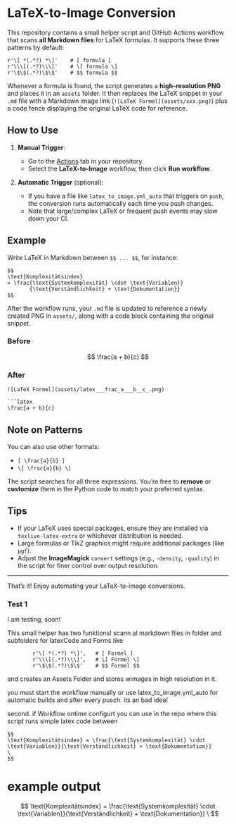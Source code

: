 # LaTeX-to-Image Conversion

This repository contains a small helper script and GitHub Actions workflow that scans **all Markdown files** for LaTeX formulas. It supports these three patterns by default:

```
r'\[ *(.*?) *\]'    # [ formula ]
r'\\\[(.*?)\\\]'    # \[ formula \]
r'\$\$(.*?)\$\$'    # $$ formula $$
```

Whenever a formula is found, the script generates a **high-resolution PNG** and places it in an `assets` folder. It then replaces the LaTeX snippet in your `.md` file with a Markdown image link (`![LaTeX Formel](assets/xxx.png)`) plus a code fence displaying the original LaTeX code for reference.

## How to Use

1. **Manual Trigger**:  
   - Go to the [Actions](../../actions) tab in your repository.  
   - Select the **LaTeX-to-Image** workflow, then click **Run workflow**.

2. **Automatic Trigger** (optional):  
   - If you have a file like `latex_to_image.yml_auto` that triggers on `push`, the conversion runs automatically each time you push changes.  
   - Note that large/complex LaTeX or frequent push events may slow down your CI.

## Example

Write LaTeX in Markdown between `$$ ... $$`, for instance:

```
$$
\text{Komplexitätsindex} 
= \frac{\text{Systemkomplexität} \cdot \text{Variablen}}
       {\text{Verständlichkeit} + \text{Dokumentation}}
$$
```

After the workflow runs, your `.md` file is updated to reference a newly created PNG in `assets/`, along with a code block containing the original snippet.

### Before

$$
\frac{a + b}{c}
$$


### After

```
![LaTeX Formel](assets/latex___frac_a___b__c_.png)

```latex
\frac{a + b}{c}
```


## Note on Patterns

You can also use other formats:

- `[ \frac{a}{b} ]`
- `\[ \frac{a}{b} \]`

The script searches for all three expressions. You’re free to **remove** or **customize** them in the Python code to match your preferred syntax.

## Tips

- If your LaTeX uses special packages, ensure they are installed via `texlive-latex-extra` or whichever distribution is needed.  
- Large formulas or TikZ graphics might require additional packages (like `pgf`).  
- Adjust the **ImageMagick** `convert` settings (e.g., `-density`, `-quality`) in the script for finer control over output resolution.

---

That’s it! Enjoy automating your LaTeX-to-image conversions.

















### Test 1
I am testing, soon! 

This small helper has two funktions! scann al markdown files in folder and subfolders for latexCode and Forms like 
```
        r'\[ *(.*?) *\]',   # [ Formel ]
        r'\\\[(.*?)\\\]',   # \[ Formel \]
        r'\$\$(.*?)\$\$'    # $$ Formel $$
```

and creates an Assets Folder and stores wimages in high resolution in it.

you must start the workflow manually or use latex_to_image.yml_auto for automatic builds and after every pusch. its an bad idea! 

second. if Workflow ontime configurt you can use in the repo where this script runs 
 simple latex code between 

 ``` 
§§
\text{Komplexitätsindex} = \frac{\text{Systemkomplexität} \cdot \text{Variablen}}{\text{Verständlichkeit} + \text{Dokumentation}}
\
$$

 ``` 

# example output
$$
\text{Komplexitätsindex} = \frac{\text{Systemkomplexität} \cdot \text{Variablen}}{\text{Verständlichkeit} + \text{Dokumentation}}
\
$$



